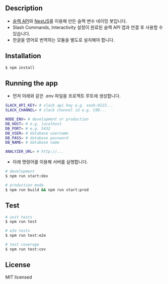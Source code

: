 ## Description
- [슬랙 API](https://api.slack.com/)와 [NestJS](https://nestjs.com/)를 이용해 만든 슬랙 변수 네이밍 봇입니다.
- Slash Commands, Interactivity 설정이 완료된 슬랙 API 앱과 연결 후 사용할 수 있습니다.
- 한글을 영어로 번역하는 모듈을 별도로 설치해야 합니다. 


## Installation
```bash
$ npm install
```

## Running the app

- 먼저 아래와 같은 .env 파일을 프로젝트 루트에 생성합니다.

```bash
SLACK_API_KEY= # slack api key e.g. xoxb-0123...
SLACK_CHANNEL= # slack channel id e.g. C00...

NODE_ENV= # development or production
DB_HOST= # e.g. localhost
DB_PORT= # e.g. 5432
DB_USER= # database username
DB_PASS= # database password
DB_NAME= # database name

ANALYZER_URL= # http://...
```

- 아래 명령어를 이용해 서버를 실행합니다.

```bash
# development
$ npm run start:dev

# production mode
$ npm run build && npm run start:prod
```

## Test

```bash
# unit tests
$ npm run test

# e2e tests
$ npm run test:e2e

# test coverage
$ npm run test:cov
```

## License
MIT licensed